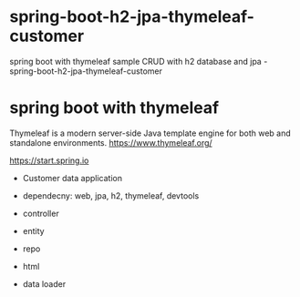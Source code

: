 # spring-boot-h2-jpa-thymeleaf-customer
spring boot with thymeleaf sample CRUD with h2 database and jpa - spring-boot-h2-jpa-thymeleaf-customer



spring boot with thymeleaf
==========================

Thymeleaf is a modern server-side Java template engine for both web and standalone environments.
https://www.thymeleaf.org/

https://start.spring.io

- Customer data application

- dependecny: web, jpa, h2, thymeleaf, devtools

- controller
- entity
- repo
- html
- data loader


